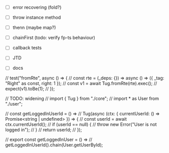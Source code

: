 - [ ] error recovering (fold?)
- [ ] throw instance method
- [ ] thenn (maybe map?)
- [ ] chainFirst (todo: verify fp-ts behaviour)

- [ ] callback tests
- [ ] JTD
- [ ] docs


// test("fromRte", async () => {
//   const rte = (_deps: {}) => async () => ({ _tag: "Right" as const, right: 1 });
//   const v1 = await Tug.fromRte(rte).exec();
//   expect(v1).toBe(1);
// });

// TODO: widening
// import { Tug } from "./core";
// import * as User from "./user";

// const getLoggedInUserId = () =>
//   Tug(async (ctx: { currentUserId: () => Promise<string | undefined> }) => {
//     const userId = await ctx.currentUserId();
//     if (userId == null) {
//       throw new Error("User is not logged in");
//     }
//     return userId;
//   });

// export const getLoggedInUser = () =>
//   getLoggedInUserId().chain(User.getUserById);
